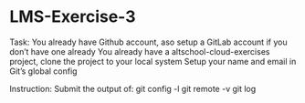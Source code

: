 # LMS-Exercise-3
Task:
You already have Github account, aso setup a GitLab account if you don’t have one already
You already have a altschool-cloud-exercises project, clone the project to your local system
Setup your name and email in Git’s global config

Instruction:
Submit the output of:
git config -l
git remote -v
git log
